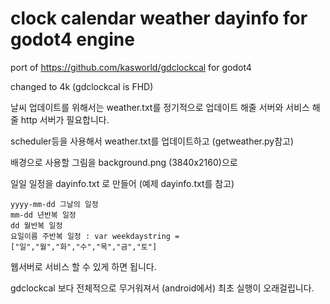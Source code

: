 # clock calendar weather dayinfo for godot4 engine

port of https://github.com/kasworld/gdclockcal for godot4

changed to 4k (gdclockcal is FHD)

날씨 업데이트를 위해서는 weather.txt를 정기적으로 업데이트 해줄 서버와 서비스 해줄 http 서버가 필요합니다. 

scheduler등을 사용해서 weather.txt를 업데이트하고 (getweather.py참고)

배경으로 사용할 그림을 background.png (3840x2160)으로 

일일 일정을 dayinfo.txt 로 만들어 (예제 dayinfo.txt를 참고)

    yyyy-mm-dd 그날의 일정  
    mm-dd 년반복 일정 
    dd 월반복 일정 
    요일이름 주반복 일정 : var weekdaystring = ["일","월","화","수","목","금","토"]

웹서버로 서비스 할 수 있게 하면 됩니다.

gdclockcal 보다 전체적으로 무거워져서 (android에서) 최초 실행이 오래걸립니다.